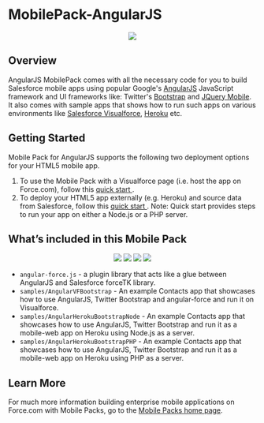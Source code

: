 # MobilePack-AngularJS

<p align='center'>
  <img src="http://res.cloudinary.com/hy4kyit2a/image/upload/v1365281769/ypqq9g8at1y1yqoo8h6g.png"/>
</p>


## Overview
AngularJS MobilePack comes with all the necessary code for you to build Salesforce mobile apps using popular Google's <a href="angularjs.org" target="_blank">AngularJS</a> JavaScript framework and UI frameworks like: Twitter's <a href="http://twitter.github.io/bootstrap/" target="_blank"> Bootstrap</a> and <a href="http://jquerymobile.com/" target="_blank">JQuery Mobile</a>. It also comes with sample apps that shows how to run such apps on various environments like <a href="http://wiki.developerforce.com/page/User_Interface" target="_blank">Salesforce Visualforce</a>, <a href="https://www.heroku.com/" target="_blank">Heroku</a> etc.

 
## Getting Started
Mobile Pack for AngularJS supports the following two deployment options for your HTML5 mobile app. 

1. To use the Mobile Pack with a Visualforce page (i.e. host the app on Force.com), follow this <a href="http://events.developerforce.com/mobile/getting-started/html5#angularjs" target="_blank">quick start </a>.
2. To deploy your HTML5 app externally (e.g. Heroku) and source data from Salesforce, follow this <a href="http://events.developerforce.com/mobile/getting-started/html5#angularjs-heroku" target="_blank"> quick start </a>. Note: Quick start provides steps to run your app on either a Node.js or a PHP server.

 
## What’s included in this Mobile Pack


<p align='center'>
  <img src="http://res.cloudinary.com/hy4kyit2a/image/upload/w_300,c_limit/v1365305806/i6go8y3vzautscbv7frz.png"/>  
  <img src="http://res.cloudinary.com/hy4kyit2a/image/upload/w_300,c_limit/v1365305743/vbtheqtiecckcyytcxii.png"/>  
  <img src="http://res.cloudinary.com/hy4kyit2a/image/upload/w_300,c_limit/v1365305677/jjfrntoi3k2m6wditcfx.png"/>  
  <img src="http://res.cloudinary.com/hy4kyit2a/image/upload/w_300,c_limit/v1365305703/juwtk1wywhb2n6dlifwd.png"/>
</p>


* `angular-force.js` - a plugin library that acts like a glue between AngularJS and Salesforce forceTK library.
* `samples/AngularVFBootstrap` - An example Contacts app that showcases how to use AngularJS, Twitter Bootstrap and angular-force and run it on Visualforce.
* `samples/AngularHerokuBootstrapNode` -  An example Contacts app that showcases how to use AngularJS, Twitter Bootstrap and run it as a mobile-web app on Heroku using Node.js as a server.
* `samples/AngularHerokuBootstrapPHP` -  An example Contacts app that showcases how to use AngularJS, Twitter Bootstrap and run it as a mobile-web app on Heroku using PHP as a server.


## Learn More

For much more information building enterprise mobile applications on Force.com with Mobile Packs, go to the [Mobile Packs home page](https://events.developerforce.com/mobile/services/mobile-packs).